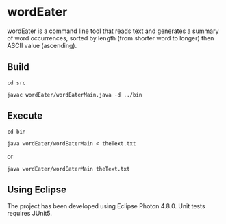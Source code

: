 # wordEater
wordEater is a command line tool that reads text and generates a summary of word occurrences, sorted by length (from shorter word to longer) then ASCII value (ascending).

## Build
`cd src`

`javac wordEater/wordEaterMain.java -d ../bin`

## Execute
`cd bin`

`java wordEater/wordEaterMain < theText.txt`

or

`java wordEater/wordEaterMain theText.txt`

## Using Eclipse
The project has been developed using Eclipse Photon 4.8.0.
Unit tests requires JUnit5.
